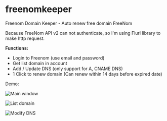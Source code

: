 # freenomkeeper
Freenom Domain Keeper - Auto renew free domain FreeNom

Because FreeNom API v2 can not authenticate, so I'm using Flurl library to make http request.

**Functions:**
- Login to Freenom (use email and password)
- Get list domain in account
- Add / Update DNS (only support for A, CNAME DNS)
- 1 Click to renew domain (Can renew within 14 days before expired date)

Demo:

![Main window](https://i.imgur.com/wcjEg1p.png)

![List domain](https://i.imgur.com/rXFCg3s.png)

![Modify DNS](https://i.imgur.com/yU4O93m.png)
